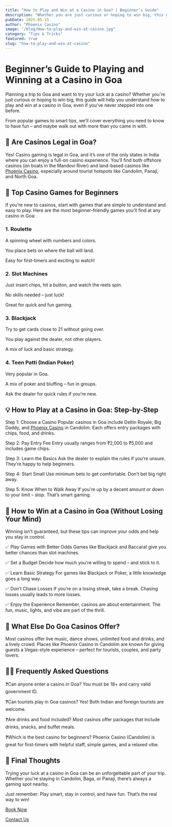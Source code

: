 ```yaml
---
title: "How to Play and Win at a Casino in Goa? | Beginner’s Guide"
description: "Whether you are just curious or hoping to win big, this guide will help you understand how to play and win at a casino in Goa, even if you’ve never stepped into one before."
pubDate: 2025-05-15
author: "Phoenix Casino"
image: "/blog/How-to-play-and-win-at-casino.jpg"
category: "Tips & Tricks"
featured: true
slug: "how-to-play-and-win-at-casino"
---
```

# Beginner’s Guide to Playing and Winning at a Casino in Goa
Planning a trip to Goa and want to try your luck at a casino? Whether you're just curious or hoping to win big, this guide will help you understand how to play and win at a casino in Goa, even if you’ve never stepped into one before.

From popular games to smart tips, we’ll cover everything you need to know to have fun – and maybe walk out with more than you came in with.

## 🎲 Are Casinos Legal in Goa?
Yes! Casino gaming is legal in Goa, and it’s one of the only states in India where you can enjoy a full-on casino experience. You’ll find both offshore casinos (on boats in the Mandovi River) and land-based casinos like [Phoenix Casino](https://www.phoenixcasino.in/), especially around tourist hotspots like Candolim, Panaji, and North Goa.

## 🎰 Top Casino Games for Beginners
If you’re new to casinos, start with games that are simple to understand and easy to play. Here are the most beginner-friendly games you'll find at any casino in Goa:

### 1. Roulette
A spinning wheel with numbers and colors.

You place bets on where the ball will land.

Easy for first-timers and exciting to watch!

### 2. Slot Machines
Just insert chips, hit a button, and watch the reels spin.

No skills needed – just luck!

Great for quick and fun gaming.

### 3. Blackjack
Try to get cards close to 21 without going over.

You play against the dealer, not other players.

A mix of luck and basic strategy.

### 4. Teen Patti (Indian Poker)
Very popular in Goa.

A mix of poker and bluffing – fun in groups.

Ask the dealer for quick rules if you’re new.

## 💡 How to Play at a Casino in Goa: Step-by-Step
Step 1: Choose a Casino
Popular casinos in Goa include Deltin Royale, Big Daddy, and [Phoenix Casino](https://www.phoenixcasino.in/) in Candolim. Each offers entry packages with chips, food, and drinks.

Step 2: Pay Entry Fee
Entry usually ranges from ₹2,000 to ₹5,000 and includes game chips.

Step 3: Learn the Basics
Ask the dealer to explain the rules if you’re unsure. They’re happy to help beginners.

Step 4: Start Small
Use minimum bets to get comfortable. Don’t bet big right away.

Step 5: Know When to Walk Away
If you're up by a decent amount or down to your limit – stop. That’s smart gaming.

## 💸 How to Win at a Casino in Goa (Without Losing Your Mind)
Winning isn’t guaranteed, but these tips can improve your odds and help you stay in control.

✅ Play Games with Better Odds
Games like Blackjack and Baccarat give you better chances than slot machines.

✅ Set a Budget
Decide how much you're willing to spend – and stick to it.

✅ Learn Basic Strategy
For games like Blackjack or Poker, a little knowledge goes a long way.

✅ Don’t Chase Losses
If you’re on a losing streak, take a break. Chasing losses usually leads to more losses.

✅ Enjoy the Experience
Remember, casinos are about entertainment. The fun, music, lights, and vibe are part of the thrill.

## 🍹 What Else Do Goa Casinos Offer?
Most casinos offer live music, dance shows, unlimited food and drinks, and a lively crowd. Places like Phoenix Casino in Candolim are known for giving guests a Vegas-style experience – perfect for tourists, couples, and party lovers.

## 🙋‍♂️ Frequently Asked Questions
❓Can anyone enter a casino in Goa?
You must be 18+ and carry valid government ID.

❓Can tourists play in Goa casinos?
Yes! Both Indian and foreign tourists are welcome.

❓Are drinks and food included?
Most casinos offer packages that include drinks, snacks, and buffet meals.

❓Which is the best casino for beginners?
Phoenix Casino (Candolim) is great for first-timers with helpful staff, simple games, and a relaxed vibe.

## 🏁 Final Thoughts
Trying your luck at a casino in Goa can be an unforgettable part of your trip. Whether you're staying in Candolim, Baga, or Panaji, there’s always a gaming spot nearby.

Just remember: Play smart, stay in control, and have fun. That’s the real way to win!

[Book Now](https://www.phoenixcasino.in/)

[Contact Us](/contact) 

